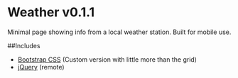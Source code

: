 # Weather v0.1.1
Minimal page showing info from a local weather station. Built for mobile use.

##Includes
+ [Bootstrap CSS](http://getbootstrap.com) (Custom version with little more than the grid)
+ [jQuery](http://jquery.com/) (remote)

